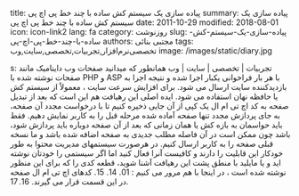title: پیاده سازی یک سیستم کش ساده با چند خط پی اچ پی
summary: پیاده سازی یک سیستم کش ساده با چند خط پی اچ پی
date: 2011-10-29
modified: 2018-08-01
icon:  icon-link2
lang: fa
category: روزنوشت
slug: پیاده-سازی-یک-سیستم-کش-ساده-با-چند-خط-پی-اچ-پی
authors: مجتبی بنائی
tags: تخصصی‌نرم‌افزار,تجربیات,تخصصی,سایت,وب
image: /images/static/diary.jpg

s: تجربیات | تخصصی | سایت | وب همانطور که میدانید صفحات وب داینامیک مانند صفحات نوشته شده با PHP و ASP با هر بار فراخوانی یکبار اجرا شده و نتیجه اجرا به بازدیدکننده سایت ارسال می شود. برای افزایش سرعت سایت ، معمولاً از سیستم کش یا حافظه نهان استفاده می شود.  ایده اصلی این رهیافت هم این است که بعد از تبدیل صفحه به کد اچ تی ام ال یک کپی از آن جایی ذخیره کنیم تا با درخواست مجدد آن صفحه، به جای پردازش مجدد تنها صفحه آماده شده مرحله قبل را به کاربر نمایش دهیم. فقط باید حواسمان به بازه کش یا همان زمانی که بعد از آن صفحه دوباره باید پردازش شود، باشد چون ممکن است در آن فاصله مطلب جدیدی به صفحه اضافه شده باشد و ما نسخه قبلی صفحه را به کاربر ارسال کنیم.  در هرصورت سیستمهای مدیریت محتوا به طور خودکار این قابلیت را دارند و کافیست آنرا فعال کنید اما اگر سیستمی را خودتان نوشته اید و یا مایلید با منطق پشت این رهیافت آشنا شوید، قطعه کدی را که برای این منظور نوشته شده است ، در اینجا با هم مرور می کنیم :   01.<?php  02.// تعیین نام و مسیر فایل کش تولیدی  03.$cachefile = 'cached-files/'.date('M-d-Y').'.php';  04.// تعیین بازه زمانی کش به ثانیه - در این مثال 5 ساعت منظور شده است .  05.$cachetime = 18000;  06.// بررسی اینکه فایل کش این صفحه موجود است و زمان ایجاد آن از نسبت به زمان جاری از 5 ساعت کمتراست  07.if (file_exists($cachefile) && time() - $cachetime < filemtime($cachefile)) {  08. include($cachefile);  09.exit;  10.}  11.// اگر فایل کش موجود نبود یا قدیمی بود صفحه را پردازش میکنیم. دستورزیر خروجی را بافر می کند  12.ob_start();  13.?>  14.<html>  15. کدهای اچ تی ام ال صفحه در این قسمت قرار می گیرند.  16.</html>  17.<?php  18.// صفحه تولید شده در بافر را در فایل کش ذخیره می کنیم  19.$fp = fopen($cachefile, 'w');  20.fwrite($fp, ob_get_contents());  21.fclose($fp);  22.// finally send browser output  23.ob_end_flush();  24.?>